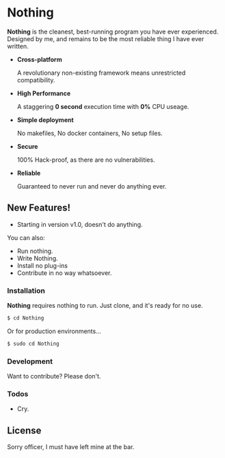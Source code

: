 # Nothing

**Nothing** is the cleanest, best-running program you have ever experienced. Designed by me, and remains to be the most reliable thing I have ever written.

- **Cross-platform**

   A revolutionary non-existing framework means unrestricted compatibility.
   
- **High Performance**
  
  A staggering **0 second** execution time with **0%** CPU useage.

- **Simple deployment**

  No makefiles, No docker containers, No setup files.

- **Secure**

   100% Hack-proof, as there are no vulnerabilities.

- **Reliable**

   Guaranteed to never run and never do anything ever.

## New Features!

  - Starting in version v1.0, doesn't do anything.
  
You can also:
  - Run nothing.
  - Write Nothing.
  - Install no plug-ins
  - Contribute in no way whatsoever.
  
### Installation

**Nothing** requires nothing to run. Just clone, and it's ready for no use.

```sh
$ cd Nothing
```
Or for production environments...

```sh
$ sudo cd Nothing
```
  
### Development

Want to contribute? Please don't.

### Todos

 - Cry.

License
----

Sorry officer, I must have left mine at the bar.
